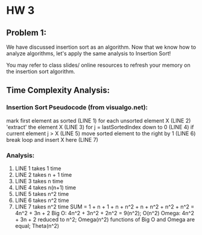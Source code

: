 # HW 3

## Problem 1:
We have discussed insertion sort as an algorithm. Now that we know how to analyze algorithms, let's apply the same analysis to Insertion Sort!

You may refer to class slides/ online resources to refresh your memory on the insertion sort algorithm. 
## Time Complexity Analysis:
### Insertion Sort Pseudocode (from visualgo.net):
mark first element as sorted (LINE 1)
for each unsorted element X (LINE 2)
    'extract' the element X (LINE 3)
    for j = lastSortedIndex down to 0 (LINE 4)
        if current element j > X (LINE 5)
            move sorted element to the right by 1 (LINE 6)
        break loop and insert X here (LINE 7)
### Analysis:
1. LINE 1 takes 1 time
2. LINE 2 takes n + 1 time
3. LINE 3 takes n time
4. LINE 4 takes n(n+1) time
5. LINE 5 takes n^2 time
6. LINE 6 takes n^2 time
7. LINE 7 takes n^2 time
SUM = 1 + n + 1 + n + n^2 + n + n^2 + n^2 + n^2 = 4n^2 + 3n + 2
Big O: 4n^2 + 3n^2 + 2n^2 = 9(n^2); O(n^2)
Omega: 4n^2 + 3n + 2 reduced to n^2; Omega(n^2)
functions of Big O and Omega are equal; Theta(n^2)